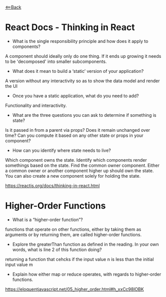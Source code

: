[<==Back](README.md)

# React Docs - Thinking in React

- What is the single responsibility principle and how does it apply to components?

A component should ideally only do one thing. If it ends up growing it needs to be 'decomposed' into smaller subcomponents.

- What does it mean to build a ‘static’ version of your application?

A version without any interactivity so as to show the data model and render the UI

- Once you have a static application, what do you need to add?

Functionality and interactivity.

- What are the three questions you can ask to determine if something is state?

Is it passed in from a parent via props?
Does it remain unchanged over time?
Can you compute it based on any other state or props in your component?

- How can you identify where state needs to live?

Which component owns the state. Identify which components render somethings based on the state. Find the common owner component. Either a common owner or another component higher up should own the state.
You can also create a new component solely for holding the state.

https://reactjs.org/docs/thinking-in-react.html



# Higher-Order Functions

- What is a “higher-order function”?

functions that operate on other functions, either by taking them as arguments or by returning them, are called higher-order functions. 

- Explore the greaterThan function as defined in the reading. In your own words, what is line 2 of this function doing?

returning a function that cehcks if the input value n is less than the initial input value m

- Explain how either map or reduce operates, with regards to higher-order functions.



https://eloquentjavascript.net/05_higher_order.html#h_xxCc98lOBK